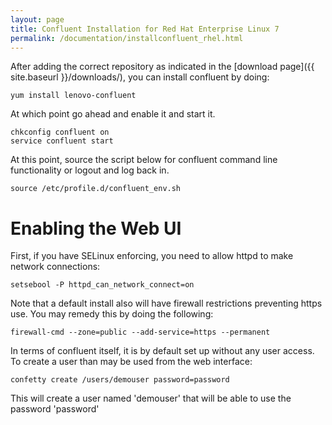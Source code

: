 ```yaml
---
layout: page
title: Confluent Installation for Red Hat Enterprise Linux 7
permalink: /documentation/installconfluent_rhel.html
---
```


After adding the correct repository as indicated in the [download page]({{ site.baseurl }}/downloads/), you can install confluent by doing:

    yum install lenovo-confluent

At which point go ahead and enable it and start it.

    chkconfig confluent on
    service confluent start

At this point, source the script below for confluent command line functionality or logout and log back in. 

    source /etc/profile.d/confluent_env.sh

# Enabling the Web UI

First, if you have SELinux enforcing, you need to allow httpd to make network
connections:

    setsebool -P httpd_can_network_connect=on

Note that a default install also will have firewall restrictions preventing
https use.  You may remedy this by doing the following:

    firewall-cmd --zone=public --add-service=https --permanent

In terms of confluent itself, it is by default set up without any user access.  To create a user than may be used from the web interface:

    confetty create /users/demouser password=password

This will create a user named 'demouser' that will be able to use the password 'password'

